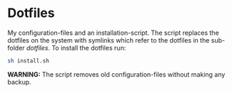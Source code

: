 # Dotfiles

My configuration-files and an installation-script. The script replaces the dotfiles on the system with symlinks which refer to the dotfiles in the sub-folder *dotfiles*. To install the dotfiles run:

```sh
sh install.sh
```

**WARNING:** The script removes old configuration-files without making any backup.
